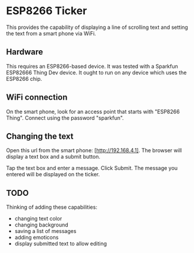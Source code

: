 # ESP8266 Ticker

This provides the capability of displaying a line of scrolling text and setting the text from a smart phone
via WiFi.

## Hardware

This requires an ESP8266-based device. It was tested with a Sparkfun ESP82666 Thing Dev device. It ought to run on any
device which uses the ESP8266 chip.

## WiFi connection

On the smart phone, look for an access point that starts with "ESP8266 Thing". Connect using the password "sparkfun".

## Changing the text

Open this url from the smart phone: [http://192.168.4.1]. The browser will display a text box and a submit button.

Tap the text box and enter a message. Click Submit. The message you entered will be displayed on the ticker.

## TODO

Thinking of adding these capabilities:

- changing text color
- changing background
- saving a list of messages
- adding emoticons
- display submitted text to allow editing
